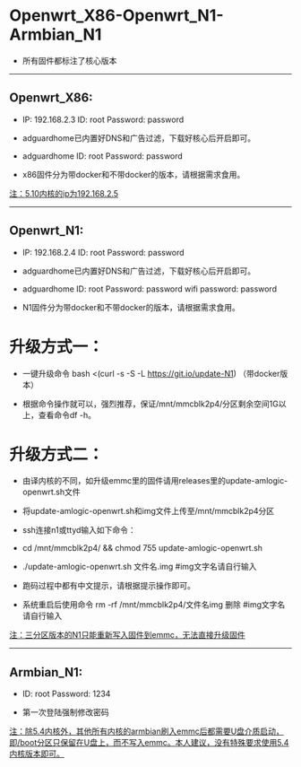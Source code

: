# Openwrt_X86-Openwrt_N1-Armbian_N1

* 所有固件都标注了核心版本

___

## Openwrt_X86:

* IP: 192.168.2.3 ID: root Password: password

* adguardhome已内置好DNS和广告过滤，下载好核心后开启即可。

* adguardhome ID: root Password: password

* x86固件分为带docker和不带docker的版本，请根据需求食用。

[注：5.10内核的ip为192.168.2.5](#注：5.10内核的ip为192.168.2.5)

___

## Openwrt_N1:

* IP: 192.168.2.4 ID: root Password: password

* adguardhome已内置好DNS和广告过滤，下载好核心后开启即可。

* adguardhome ID: root Password: password wifi password: password

* N1固件分为带docker和不带docker的版本，请根据需求食用。

# 升级方式一：

* 一键升级命令 bash <(curl -s -S -L https://git.io/update-N1) （带docker版本）

* 根据命令操作就可以，强烈推荐，保证/mnt/mmcblk2p4/分区剩余空间1G以上，查看命令df -h。

# 升级方式二：

* 由译内核的不同，如升级emmc里的固件请用releases里的update-amlogic-openwrt.sh文件

* 将update-amlogic-openwrt.sh和img文件上传至/mnt/mmcblk2p4分区

* ssh连接n1或ttyd输入如下命令：

* cd /mnt/mmcblk2p4/ && chmod 755 update-amlogic-openwrt.sh

* ./update-amlogic-openwrt.sh 文件名.img  #img文字名请自行输入

* 跑码过程中都有中文提示，请根据提示操作即可。

* 系统重启后使用命令 rm -rf /mnt/mmcblk2p4/文件名img 删除  #img文字名请自行输入

[注：三分区版本的N1只能重新写入固件到emmc，无法直接升级固件](#注：三分区版本的N1只能重新写入固件到emmc，无法直接升级固件)

___

## Armbian_N1:

* ID: root Password: 1234

* 第一次登陆强制修改密码

[注：除5.4内核外，其他所有内核的armbian刷入emmc后都需要U盘介质启动，即/boot分区只保留在U盘上，而不写入emmc。本人建议，没有特殊要求使用5.4内核版本即可。](#注：除5.4内核外，其他所有内核的armbian刷入emmc后都需要U盘介质启动，即/boot分区只保留在U盘上，而不写入emmc。本人建议，没有特殊要求使用5.4内核版本即可。)
